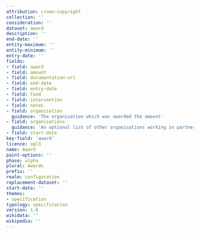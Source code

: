 ```yaml
---
attribution: crown-copyright
collection: ''
consideration: ''
dataset: award
description: ''
end-date: ''
entity-maximum: ''
entity-minimum: ''
entry-date: ''
fields:
- field: award
- field: amount
- field: documentation-url
- field: end-date
- field: entry-date
- field: fund
- field: intervention
- field: notes
- field: organisation
  guidance: 'The organisation which was awarded the amount'
- field: organisations
  guidance: 'An optional list of other organisations working in partnership with the lead organisation'
- field: start-date
key-field: 'award'
licence: ogl3
name: Award
paint-options: ''
phase: alpha
plural: Awards
prefix: ''
realm: configuration
replacement-dataset: ''
start-date: ''
themes:
- specification
typology: specification
version: 1.0
wikidata: ''
wikipedia: ''
---
```

